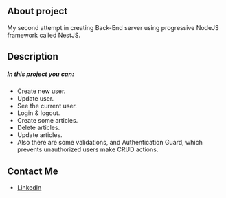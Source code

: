 ## About project
My second attempt in creating Back-End server using progressive NodeJS framework called NestJS.
## Description
##### In this project you can:
- Create new user.
- Update user.
- See the current user.
- Login & logout.
- Create some articles.
- Delete articles.
- Update articles.
- Also there are some validations, and Authentication Guard, which prevents unauthorized users make CRUD actions.


## Contact Me 
-  [LinkedIn](https://www.linkedin.com/in/vadim-%C5%A1aranov-79585221b/)


